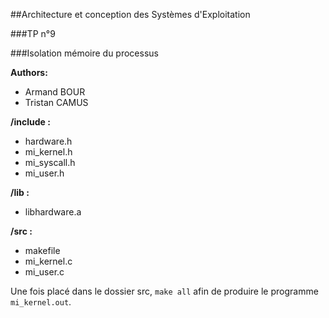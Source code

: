##Architecture et conception des Systèmes d'Exploitation

###TP n°9

###Isolation mémoire du processus

**Authors:**
* Armand BOUR
* Tristan CAMUS

**/include :**
* hardware.h
* mi_kernel.h
* mi_syscall.h
* mi_user.h

**/lib :**
* libhardware.a

**/src :**
* makefile
* mi_kernel.c
* mi_user.c

Une fois placé dans le dossier src, `make all` afin de produire le programme `mi_kernel.out`.